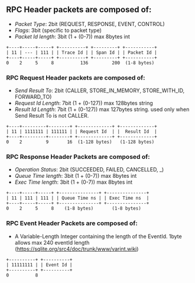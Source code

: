 ## RPC Header packets are composed of:
- *Packet Type*: 2bit (REQUEST, RESPONSE, EVENT, CONTROL)
- *Flags*: 3bit (specific to packet type)
- *Packet Id length*: 3bit (1 + (0-7)) max 8bytes int
```
+----+-----+-----+ +----------+ +---------+ +-----------+
| 11 | --- | 111 | | Trace Id | | Span Id | | Packet Id |
+----+-----+-----+ +----------+ +---------+ +-----------+
0    2     5     8          136         200  (1-8 bytes)
```

### RPC Request Header packets are composed of:
 - *Send Result To*: 2bit (CALLER, STORE_IN_MEMORY, STORE_WITH_ID, FORWARD_TO)
 - *Request Id Length*: 7bit (1 + (0-127)) max 128bytes string
 - *Result Id Length*: 7bit (1 + (0-127)) max 127bytes string. used only when Send Result To is not CALLER.
```
+----+---------+--------+ +-------------+ +-------------+
| 11 | 1111111 | 111111 | | Request Id  | |  Result Id  |
+----+---------+--------+ +-------------+ +-------------+
0    2         9       16  (1-128 bytes)   (1-128 bytes)
```


### RPC Response Header Packets are composed of:
 - *Operation Status*: 2bit (SUCCEEDED, FAILED, CANCELLED, _)
 - *Queue Time length*: 3bit (1 + (0-7)) max 8bytes int
 - *Exec Time length*: 3bit (1 + (0-7)) max 8bytes int
```
+----+-----+-----+ +---------------+ +---------------+
| 11 | 111 | 111 | | Queue Time ns | | Exec Time ns  |
+----+-----+-----+ +---------------+ +---------------+
0    2     5     8    (1-8 bytes)       (1-8 bytes)
```


### RPC Event Header Packets are composed of:
 - A Variable-Length Integer containing the length of the EventId. 1byte allows max 240 eventId length (https://sqlite.org/src4/doc/trunk/www/varint.wiki)
```
+----------+ +----------+
| 11111111 | | Event Id |
+----------+ +----------+
0          8
```